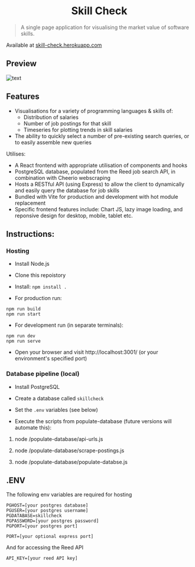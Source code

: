 <h1 align="center">Skill Check</h1>

> A single page application for visualising the market value of software skills.

Available at [skill-check.herokuapp.com](https://skill-check.herokuapp.com/)

<h2>Preview</h2> 

![text](https://i.imgur.com/ROW89Hw.png)

<h2>Features</h2> 

- Visualisations for a variety of programming languages & skills of:
  * Distribution of salaries
  * Number of job postings for that skill
  * Timeseries for plotting trends in skill salaries
- The ability to quickly select a number of pre-existing search queries, or to easily assemble new queries

Utilises: 

- A React frontend with appropriate utilisation of components and hooks
- PostgreSQL database, populated from the Reed job search API, in combination with Cheerio webscraping
- Hosts a RESTful API (using Express) to allow the client to dynamically and easily query the database for job skills
- Bundled with Vite for production and development with hot module replacement
- Specific frontend features include: Chart JS, lazy image loading, and reponsive design for desktop, mobile, tablet etc.

<h2></h2>

<h2>Instructions:</h2> 

<h3>Hosting</h3>

* Install Node.js

* Clone this repoistory 

* Install: `npm install .`

* For production run:

```
npm run build
npm run start
```

* For development run (in separate terminals):

```
npm run dev
npm run serve
```

* Open your browser and visit http://localhost:3001/ (or your environment's specified port)

<h3>Database pipeline (local)</h3>

* Install PostgreSQL

* Create a database called `skillcheck`

* Set the `.env` variables (see below)

* Execute the scripts from populate-database (future versions will automate this):

1. node /populate-database/api-urls.js

2. node /populate-database/scrape-postings.js

3. node /populate-database/populate-databse.js


<h2>.ENV</h2>

The following env variables are required for hosting

```
PGHOST=[your postgres database]
PGUSER=[your postgres username]
PGDATABASE=skillcheck
PGPASSWORD=[your postgres password]
PGPORT=[your postgres port]

PORT=[your optional express port]
```

And for accessing the Reed API

`API_KEY=[your reed API key]`